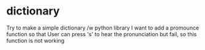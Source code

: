 # dictionary
Try to make a simple dictionary /w python library
I want to add a promounce function so that User can press 's' to hear the pronunciation but fail, so this function is not working
